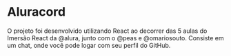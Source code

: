 # Aluracord
O projeto foi desenvolvido utilizando React ao decorrer das 5 aulas do Imersão React da @alura, junto com o @peas e @omariosouto. Consiste em um chat, onde você pode logar com seu perfil do GitHub.
